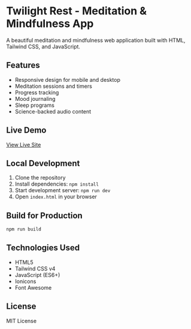 # Twilight Rest - Meditation & Mindfulness App

A beautiful meditation and mindfulness web application built with HTML, Tailwind CSS, and JavaScript.

## Features

- Responsive design for mobile and desktop
- Meditation sessions and timers
- Progress tracking
- Mood journaling
- Sleep programs
- Science-backed audio content

## Live Demo

[View Live Site](your-render-url-here)

## Local Development

1. Clone the repository
2. Install dependencies: `npm install`
3. Start development server: `npm run dev`
4. Open `index.html` in your browser

## Build for Production

```bash
npm run build
```

## Technologies Used

- HTML5
- Tailwind CSS v4
- JavaScript (ES6+)
- Ionicons
- Font Awesome

## License

MIT License
